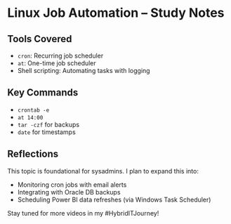 # Linux Job Automation – Study Notes

## Tools Covered
- `cron`: Recurring job scheduler
- `at`: One-time job scheduler
- Shell scripting: Automating tasks with logging

## Key Commands
- `crontab -e`
- `at 14:00`
- `tar -czf` for backups
- `date` for timestamps

## Reflections
This topic is foundational for sysadmins. I plan to expand this into:
- Monitoring cron jobs with email alerts
- Integrating with Oracle DB backups
- Scheduling Power BI data refreshes (via Windows Task Scheduler)

Stay tuned for more videos in my #HybridITJourney!

